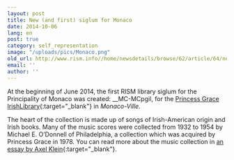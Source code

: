 ```yaml
---
layout: post
title: New (and first) siglum for Monaco
date: 2014-10-06
lang: en
post: true
category: self_representation
image: "/uploads/pics/Monaco.png"
old_url: http://www.rism.info//home/newsdetails/browse/62/article/64/new-and-first-siglum-for-monaco.html
email: ''
author: ''
---
```



At the beginning of June 2014, the first RISM library siglum for the Principality of Monaco was created: __MC-MCpgil, for the [Princess Grace IrishLibrary](http://www.pgil.mc/){:target="_blank"} in _Monaco-Ville._

The heart of the collection is made up of songs of Irish-American origin and Irish books. Many of the music scores were collected from 1932 to 1954 by Michael E. O’Donnell of Philadelphia, a collection which was acquired by Princess Grace in 1978. You can read more about the music collection in [an essay by Axel Klein](http://www.pgil.mc/princess-grace-s-collection-of-irish-american-sheet-music){:target="_blank"}.



<script type="text/javascript">var switchTo5x=true;</script><script type="text/javascript" src="http://w.sharethis.com/button/buttons.js"></script><script type="text/javascript">stLight.options({publisher: "9b601438-1ce1-49d8-bfd7-9cff5df54c17", doNotHash: false, doNotCopy: false, hashAddressBar: false});</script>